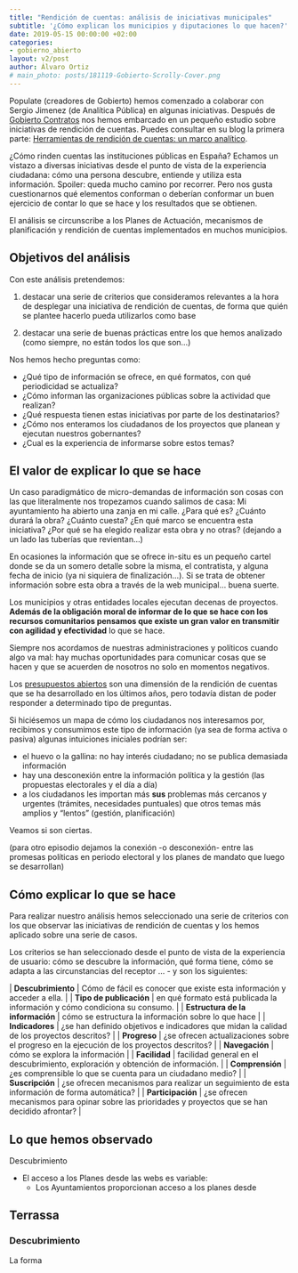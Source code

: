 ```yaml
---
title: "Rendición de cuentas: análisis de iniciativas municipales"
subtitle: '¿Cómo explican los municipios y diputaciones lo que hacen?'
date: 2019-05-15 00:00:00 +02:00
categories:
- gobierno_abierto
layout: v2/post
author: Álvaro Ortiz
# main_photo: posts/181119-Gobierto-Scrolly-Cover.png
---
```


<div class="notice">
Populate (creadores de Gobierto) hemos comenzado a colaborar con Sergio Jimenez (de Analítica Pública) en algunas iniciativas. Después de <a href="/modulos/contratos">Gobierto Contratos</a> nos hemos embarcado en un pequeño estudio sobre iniciativas de rendición de cuentas. Puedes consultar en su blog la primera parte: <a target="blank" href="https://analiticapublica.es/herramientas-de-rendicion-de-cuentas-un-marco-analitico/">Herramientas de rendición de cuentas: un marco analítico</a>.
</div>

¿Cómo rinden cuentas las instituciones públicas en España? Echamos un vistazo a diversas iniciativas desde el punto de vista de la experiencia ciudadana: cómo una persona descubre, entiende y utiliza esta información. Spoiler: queda mucho camino por recorrer. Pero nos gusta cuestionarnos qué elementos conforman o deberían conformar un buen ejercicio de contar lo que se hace y los resultados que se obtienen.

El análisis se circunscribe a los Planes de Actuación, mecanismos de planificación y rendición de cuentas implementados en muchos municipios.  


## Objetivos del análisis

Con este análisis pretendemos:

1) destacar una serie de criterios que consideramos relevantes a la hora de desplegar una iniciativa de rendición de cuentas, de forma que quién se plantee hacerlo pueda utilizarlos como base

2) destacar una serie de buenas prácticas entre los que hemos analizado (como siempre, no están todos los que son…)

Nos hemos hecho preguntas como:

- ¿Qué tipo de información se ofrece, en qué formatos, con qué periodicidad se actualiza?
- ¿Cómo informan las organizaciones públicas sobre la actividad que realizan?
- ¿Qué respuesta tienen estas iniciativas por parte de los destinatarios?
- ¿Cómo nos enteramos los ciudadanos de los proyectos que planean y ejecutan nuestros gobernantes?
- ¿Cual es la experiencia de informarse sobre estos temas?


## El valor de explicar lo que se hace

Un caso paradigmático de micro-demandas de información son cosas con las que literalmente nos tropezamos cuando salimos de casa: Mi ayuntamiento ha abierto una zanja en mi calle. ¿Para qué es? ¿Cuánto durará la obra? ¿Cuánto cuesta? ¿En qué marco se encuentra esta iniciativa? ¿Por qué se ha elegido realizar esta obra y no otras? (dejando a un lado las tuberías que revientan...)

En ocasiones la información que se ofrece in-situ es un pequeño cartel donde se da un somero detalle sobre la misma, el contratista, y alguna fecha de inicio (ya ni siquiera de finalización…). Si se trata de obtener información sobre esta obra a través de la web municipal… buena suerte.

Los municipios y otras entidades locales ejecutan decenas de proyectos. **Además de la obligación moral de informar de lo que se hace con los recursos comunitarios pensamos que existe un gran valor en transmitir con agilidad y efectividad** lo que se hace.

Siempre nos acordamos de nuestras administraciones y políticos cuando algo va mal: hay muchas oportunidades para comunicar cosas que se hacen y que se acuerden de nosotros no solo en momentos negativos.

Los [presupuestos abiertos](/modulos/presupuestos) son una dimensión de la rendición de cuentas que se ha desarrollado en los últimos años, pero todavía distan de poder responder a determinado tipo de preguntas.

Si hiciésemos un mapa de cómo los ciudadanos nos interesamos por, recibimos y consumimos este tipo de información (ya sea de forma activa o pasiva) algunas intuiciones iniciales podrían ser:

- el huevo o la gallina: no hay interés ciudadano; no se publica demasiada información
- hay una desconexión entre la información política y la gestión (las propuestas electorales y el día a día)
- a los ciudadanos les importan más **sus** problemas más cercanos y urgentes (trámites, necesidades puntuales) que otros temas más amplios y “lentos” (gestión, planificación)

Veamos si son ciertas.

(para otro episodio dejamos la conexión -o desconexión- entre las promesas políticas en periodo electoral y los planes de mandato que luego se desarrollan)


## Cómo explicar lo que se hace

Para realizar nuestro análisis hemos seleccionado una serie de criterios con los que observar las iniciativas de rendición de cuentas y los hemos aplicado sobre una serie de casos.

Los criterios se han seleccionado desde el punto de vista de la experiencia de usuario: cómo se descubre la información, qué forma tiene, cómo se adapta a las circunstancias del receptor … - y son los siguientes:


| **Descubrimiento** | Cómo de fácil es conocer que existe esta información y acceder a ella. |
| **Tipo de publicación** | en qué formato está publicada la información y cómo condiciona su consumo. |
| **Estructura de la información** | cómo se estructura la información sobre lo que hace |
| **Indicadores** | ¿se han definido objetivos e indicadores que midan la calidad de los proyectos descritos? |
| **Progreso** | ¿se ofrecen actualizaciones sobre el progreso en la ejecución de los proyectos descritos? |
| **Navegación** | cómo se explora la información |
| **Facilidad** | facilidad general en el descubrimiento, exploración y obtención de información. |
| **Comprensión** | ¿es comprensible lo que se cuenta para un ciudadano medio? |
| **Suscripción** | ¿se ofrecen mecanismos para realizar un seguimiento de esta información de forma automática? |
| **Participación** | ¿se ofrecen mecanismos para opinar sobre las prioridades y proyectos que se han decidido afrontar? |


## Lo que hemos observado

Descubrimiento

- El acceso a los Planes desde las webs es variable:
  - Los Ayuntamientos proporcionan acceso a los planes desde


## Terrassa



### Descubrimiento



La forma
